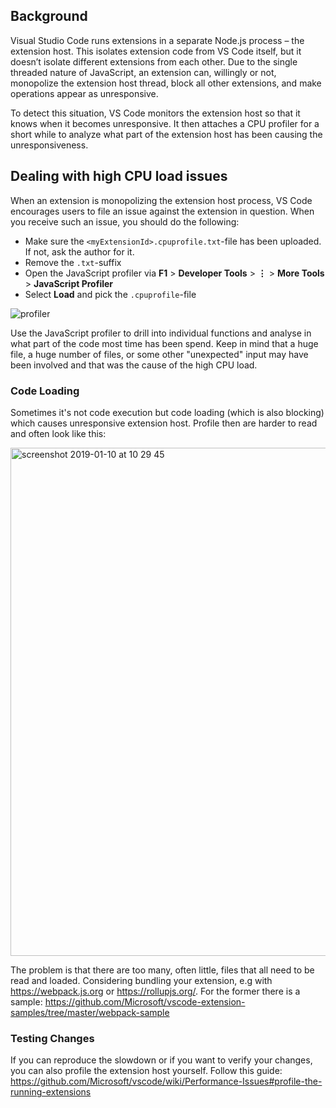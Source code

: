 ## Background

Visual Studio Code runs extensions in a separate Node.js process – the extension host. This isolates extension code from VS Code itself, but it doesn’t isolate different extensions from each other. Due to the single threaded nature of JavaScript, an extension can, willingly or not, monopolize the extension host thread, block all other extensions, and make operations appear as unresponsive. 

To detect this situation, VS Code monitors the extension host so that it knows when it becomes unresponsive. It then attaches a CPU profiler for a short while to analyze what part of the extension host has been causing the unresponsiveness. 

## Dealing with high CPU load issues

When an extension is monopolizing the extension host process, VS Code encourages users to file an issue against the extension in question. When you receive such an issue, you should do the following:

* Make sure the `<myExtensionId>.cpuprofile.txt`-file has been uploaded. If not, ask the author for it. 
* Remove the `.txt`-suffix
* Open the JavaScript profiler via **F1** > **Developer Tools** > **⋮** > **More Tools** > **JavaScript Profiler**
* Select **Load** and pick the `.cpuprofile`-file

![profiler](https://user-images.githubusercontent.com/1794099/49524455-12e71e80-f8ac-11e8-84c1-3c8645128d17.gif)

Use the JavaScript profiler to drill into individual functions and analyse in what part of the code most time has been spend. Keep in mind that a huge file, a huge number of files, or some other "unexpected" input may have been involved and that was the cause of the high CPU load. 


### Code Loading

Sometimes it's not code execution but code loading (which is also blocking) which causes unresponsive extension host. Profile then are harder to read and often look like this: 
 

<img width="813" alt="screenshot 2019-01-10 at 10 29 45" src="https://user-images.githubusercontent.com/1794099/50959220-bc7c8980-14c2-11e9-973b-2e2ec3ff09f7.png">


The problem is that there are too many, often little, files that all need to be read and loaded. Considering bundling your extension, e.g with https://webpack.js.org or https://rollupjs.org/. For the former there is a sample: https://github.com/Microsoft/vscode-extension-samples/tree/master/webpack-sample

### Testing Changes

If you can reproduce the slowdown or if you want to verify your changes, you can also profile the extension host yourself. Follow this guide: https://github.com/Microsoft/vscode/wiki/Performance-Issues#profile-the-running-extensions


